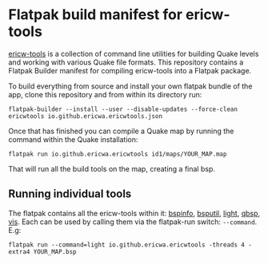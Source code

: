 # Flatpak build manifest for ericw-tools

[ericw-tools](https://github.com/ericwa/ericw-tools) is a collection of command line utilities for building Quake levels and working with various Quake file formats. This repository contains a Flatpak Builder manifest for compiling ericw-tools into a Flatpak package.

To build everything from source and install your own flatpak bundle of the app, clone this repository and from within its directory run:
```
flatpak-builder --install --user --disable-updates --force-clean ericwtools io.github.ericwa.ericwtools.json
```

Once that has finished you can compile a Quake map by running the command within the Quake installation:
```
flatpak run io.github.ericwa.ericwtools id1/maps/YOUR_MAP.map
```

That will run all the build tools on the map, creating a final bsp.

## Running individual tools
The flatpak contains all the ericw-tools within it: [bspinfo](http://ericwa.github.io/ericw-tools/doc/bspinfo.html), [bsputil](http://ericwa.github.io/ericw-tools/doc/bsputil.html), [light](http://ericwa.github.io/ericw-tools/doc/light.html), [qbsp](http://ericwa.github.io/ericw-tools/doc/qbsp.html), [vis](http://ericwa.github.io/ericw-tools/doc/vis.html). Each can be used by calling them via the flatpak-run switch: `--command`. E.g:
```
flatpak run --command=light io.github.ericwa.ericwtools -threads 4 -extra4 YOUR_MAP.bsp
```
